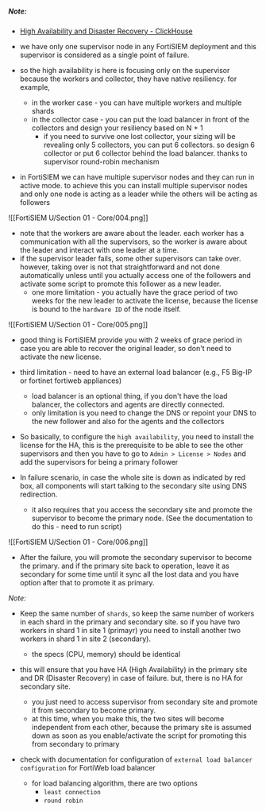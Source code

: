 
##### Note:

- [High Availability and Disaster Recovery - ClickHouse](https://docs.fortinet.com/document/fortisiem/7.1.6/high-availability-and-disaster-recovery-procedures-clickhouse/933956/high-availability-and-disaster-recovery-clickhouse)

- we have only one supervisor node in any FortiSIEM deployment and this supervisor is considered as a single point of failure.
- so the high availability is here is focusing only on the supervisor because the workers and collector, they have native resiliency. for example,
	- in the worker case - you can have multiple workers and multiple shards
	- in the collector case - you can put the load balancer in front of the collectors and design your resiliency based on N + 1
		- if you need to survive one lost collector, your sizing will be revealing only 5 collectors, you can put 6 collectors. so design 6 collector or put 6 collector behind the load balancer. thanks to supervisor round-robin mechanism

- in FortiSIEM we can have multiple supervisor nodes and they can run in active mode. to achieve this you can install multiple supervisor nodes and only one node is acting as a leader while the others will be acting as followers

![[FortiSIEM U/Section 01 - Core/004.png]]

- note that the workers are aware about the leader. each worker has a communication with all the supervisors, so the worker is aware about the leader and interact with one leader at a time. 
- if the supervisor leader fails, some other supervisors can take over. however, taking over is not that straightforward and not done automatically unless until you actually access one of the followers and activate some script to promote this follower as a new leader.
	- one more limitation - you actually have the grace period of two weeks for the new leader to activate the license, because the license is bound to the `hardware ID` of the node itself.

![[FortiSIEM U/Section 01 - Core/005.png]]

- good thing is FortiSIEM provide you with 2 weeks of grace period in case you are able to recover the original leader, so don't need to activate the new license.
- third limitation - need to have an external load balancer (e.g., F5 Big-IP or fortinet fortiweb appliances)
	- load balancer is an optional thing, if you don't have the load balancer, the collectors and agents are directly connected.
	- only limitation is you need to change the DNS or repoint your DNS to the new follower and also for the agents and the collectors


- So basically, to configure the `high availability`, you need to install the license for the HA, this is the prerequisite to be able to see the other supervisors and then you have to go to `Admin > License > Nodes` and add the supervisors for being a primary follower 


- In failure scenario, in case the whole site is down as indicated by red box, all components will start talking to the secondary site using DNS redirection.
	- it also requires that you access the secondary site and promote the supervisor to become the primary node. (See the documentation to do this - need to run script)

![[FortiSIEM U/Section 01 - Core/006.png]]

- After the failure, you will promote the secondary supervisor to become the primary. and if the primary site back to operation, leave it as secondary for some time until it sync all the lost data and you have option after that to promote it as primary.

*Note:*
- Keep the same number of `shards`, so keep the same number of workers in each shard in the primary and secondary site. so if you have two workers in shard 1 in site 1 (primayr) you need to install another two workers in shard 1 in site 2 (secondary).
	- the specs (CPU, memory) should be identical
- this will ensure that you have HA (High Availability) in the primary site and DR (Disaster Recovery) in case of failure. but, there is no HA for secondary site.
	- you just need to access supervisor from secondary site and promote it from secondary to become primary.
	- at this time, when you make this, the two sites will become independent from each other, because the primary site is assumed down as soon as you enable/activate the script for promoting this from secondary to primary

- check with documentation for configuration of `external load balancer configuration` for FortiWeb load balancer
	- for load balancing algorithm, there are two options
		- `least connection`
		- `round robin`